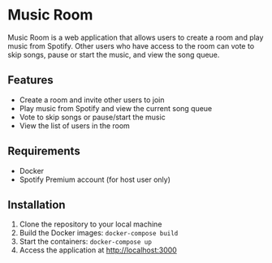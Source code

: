 # Music Room
Music Room is a web application that allows users to create a room and play music from Spotify. Other users who have access to the room can vote to skip songs, pause or start the music, and view the song queue.

## Features
* Create a room and invite other users to join
* Play music from Spotify and view the current song queue
* Vote to skip songs or pause/start the music
* View the list of users in the room
## Requirements
* Docker
* Spotify Premium account (for host user only)

## Installation
1. Clone the repository to your local machine
2. Build the Docker images:
```docker-compose build```
3. Start the containers:
```docker-compose up```
4. Access the application at [http://localhost:3000](http://localhost:3000)
